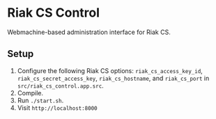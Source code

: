 # Riak CS Control

Webmachine-based administration interface for Riak CS.

## Setup

1. Configure the following Riak CS options: ```riak_cs_access_key_id```, ```riak_cs_secret_access_key```, ```riak_cs_hostname```, and ```riak_cs_port``` in ```src/riak_cs_control.app.src```.
2. Compile.
3. Run ```./start.sh```.
4. Visit ```http://localhost:8000```
